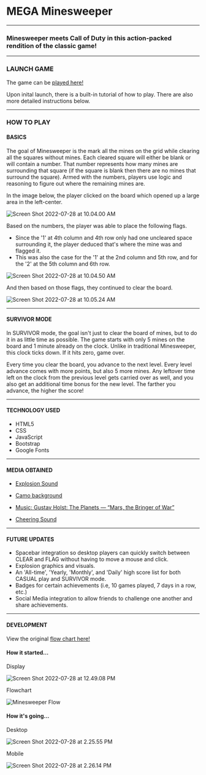 # MEGA Minesweeper
---
### Minesweeper meets Call of Duty in this action-packed rendition of the classic game!

---
### LAUNCH GAME

The game can be [played here!](https://jshprintz.github.io/Minesweeper/)

Upon inital launch, there is a built-in tutorial of how to play. There are also more detailed instructions below.

---

### HOW TO PLAY

#### BASICS

The goal of Minesweeper is the mark all the mines on the grid while clearing all the squares without mines. Each cleared square will either be blank or will contain a number. That number represents how many mines are surrounding that square (if the square is blank then there are no mines that surround the square). Armed with the numbers, players use logic and reasoning to figure out where the remaining mines are.


In the image below, the player clicked on the board which opened up a large area in the left-center.

![Screen Shot 2022-07-28 at 10.04.00 AM](https://i.imgur.com/fXb3VsQ.png)

Based on the numbers, the player was able to place the following flags.
* Since the '1' at 4th column and 4th row only had one uncleared space surrounding it, the player deduced that's where the mine was and flagged it.
* This was also the case for the '1' at the 2nd column and 5th row, and for the '2' at the 5th column and 6th row.

![Screen Shot 2022-07-28 at 10.04.50 AM](https://i.imgur.com/klTfeiS.png)

And then based on those flags, they continued to clear the board.

![Screen Shot 2022-07-28 at 10.05.24 AM](https://i.imgur.com/TChmdFq.png)

---

#### SURVIVOR MODE

In SURVIVOR mode, the goal isn't just to clear the board of mines, but to do it in as little time as possible. The game starts with only 5 mines on the board and 1 minute already on the clock. Unlike in traditional Minesweeper, this clock ticks down. If it hits zero, game over.

Every time you clear the board, you advance to the next level. Every level advance comes with more points, but also 5 more mines. Any leftover time left on the clock from the previous level gets carried over as well, and you also get an additional time bonus for the new level. The farther you advance, the higher the score!

---
#### TECHNOLOGY USED

* HTML5
* CSS
* JavaScript
* Bootstrap
* Google Fonts

---
#### MEDIA OBTAINED

* [Explosion Sound](https://freesound.org/people/Iwiploppenisse/sounds/156031/)

* [Camo background](https://www.wallpaperflare.com/green-and-black-camouflage-textile-leaf-plant-part-no-people-wallpaper-pgcyo/download/1920x1080)

* [Music: Gustav Holst: The Planets — “Mars, the Bringer of War”](https://commons.wikimedia.org/wiki/File:Gustav_Holst_-_the_planets,_op._32_-_i._mars,_the_bringer_of_war.mp3)

* [Cheering Sound](https://freesound.org/people/jayfrosting/sounds/333404/)

---
#### FUTURE UPDATES

* Spacebar integration so desktop players can quickly switch between CLEAR and FLAG without having to move a mouse and click.
* Explosion graphics and visuals.
* An 'All-time', 'Yearly, 'Monthly', and 'Daily' high score list for both CASUAL play and SURVIVOR mode.
* Badges for certain achievements (i.e, 10 games played, 7 days in a row, etc.)
* Social Media integration to allow friends to challenge one another and share achievements.

---
#### DEVELOPMENT

View the original [flow chart here!](https://whimsical.com/minesweeper-flow-MWpk2bvyiYqZZMa7Cngk9n)


#### How it started...
Display 

![Screen Shot 2022-07-28 at 12.49.08 PM](https://i.imgur.com/UgNfucD.png)

Flowchart

![Minesweeper Flow](https://i.imgur.com/TpEWUYp.png)

#### How it's going...
Desktop

![Screen Shot 2022-07-28 at 2.25.55 PM](https://i.imgur.com/V0XIXJ1.png)

Mobile

![Screen Shot 2022-07-28 at 2.26.14 PM](https://i.imgur.com/RTpSONM.png)
